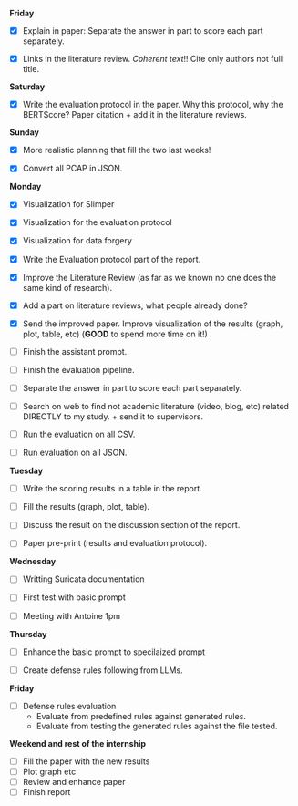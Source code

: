 **Friday**
- [x] Explain in paper: Separate the answer in part to score each part separately.
- [x] Links in the literature review. *Coherent text*!! Cite only authors not full title.


**Saturday**
- [x] Write the evaluation protocol in the paper. Why this protocol, why the BERTScore? Paper citation + add it in the literature reviews. 


**Sunday**
- [x] More realistic planning that fill the two last weeks!
- [x] Convert all PCAP in JSON.
      



**Monday**
- [x] Visualization for Slimper
- [x] Visualization for the evaluation protocol
- [x] Visualization for data forgery

- [x] Write the Evaluation protocol part of the report.

- [x] Improve the Literature Review (as far as we known no one does the same kind of research).
- [x] Add a part on literature reviews, what people already done?
- [x] Send the improved paper. Improve visualization of the results (graph, plot, table, etc) (**GOOD** to spend more time on it!)

- [ ] Finish the assistant prompt.
- [ ] Finish the evaluation pipeline.
- [ ] Separate the answer in part to score each part separately.

- [ ] Search on web to find not academic literature (video, blog, etc) related DIRECTLY to my study. + send it to supervisors.

- [ ] Run the evaluation on all CSV.
- [ ] Run evaluation on all JSON.



**Tuesday**
- [ ] Write the scoring results in a table in the report.
- [ ] Fill the results (graph, plot, table).
- [ ] Discuss the result on the discussion section of the report.
- [ ] Paper pre-print (results and evaluation protocol).


**Wednesday**
- [ ] Writting Suricata documentation
- [ ] First test with basic prompt
- [ ] Meeting with Antoine 1pm


**Thursday**
- [ ] Enhance the basic prompt to specilaized prompt
- [ ] Create defense rules following from LLMs.


**Friday**
- [ ] Defense rules evaluation
    - Evaluate from predefined rules against generated rules.
    - Evaluate from testing the generated rules against the file tested.



**Weekend and rest of the internship**
- [ ] Fill the paper with the new results
- [ ] Plot graph etc
- [ ] Review and enhance paper
- [ ] Finish report
